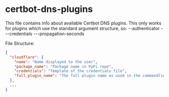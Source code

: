 # certbot-dns-plugins

This file contains info about available Certbot DNS plugins.
This only works for plugins which use the standard argument structure, so:
--authenticator <plugin-name> --<plugin-name>-credentials <FILE> --<plugin-name>-propagation-seconds <number>

File Structure:

```json
{
  "cloudflare": {
    "name": "Name displayed to the user",
    "package_name": "Package name in PyPi repo",
    "credentials": "Template of the credentials file",
    "full_plugin_name": "The full plugin name as used in the commandline with certbot, e.g. 'dns-cloudflare'"
  },
  ...
}
```
